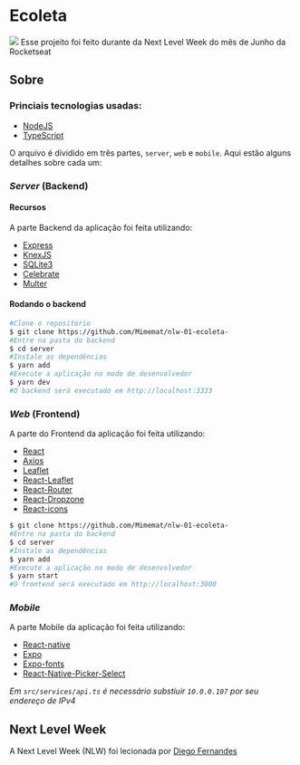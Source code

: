 # Ecoleta

![](https://image.flaticon.com/icons/svg/892/892894.svg)
Esse projeito foi feito durante da Next Level Week do mês de Junho da Rocketseat

## Sobre
### Princiais tecnologias usadas:
* [NodeJS](https://nodejs.org/en/docs/)
* [TypeScript](https://www.typescriptlang.org/docs/home.html)


O arquivo é dividido em três partes, `server`, `web` e `mobile`. Aqui estão alguns detalhes sobre cada um:

### *Server* (Backend)
#### Recursos
A parte Backend da aplicação foi feita utilizando:
* [Express](https://expressjs.com/)
* [KnexJS](http://knexjs.org/)
* [SQLite3](https://www.sqlite.org/index.html)
* [Celebrate](https://www.npmjs.com/package/celebrate)
* [Multer](https://www.npmjs.com/package/multer)
#### Rodando o backend
```bash
#Clone o repositório
$ git clone https://github.com/Mimemat/nlw-01-ecoleta-
#Entre na pasta do backend
$ cd server
#Instale as dependências
$ yarn add
#Execute a aplicação no modo de desenvolvedor
$ yarn dev
#O backend será executado em http://localhost:3333
```
### *Web* (Frontend)
A parte do Frontend da aplicação foi feita utilizando: 
* [React](https://reactjs.org/docs/getting-started.html)
* [Axios](https://www.npmjs.com/package/axios)
* [Leaflet](https://leafletjs.com/)
* [React-Leaflet](https://react-leaflet.js.org/)
* [React-Router](https://www.npmjs.com/package/react-router-dom)
* [React-Dropzone](https://www.google.com/search?q=react-dropzone&oq=react-drop&aqs=chrome.1.69i59l2j69i57j69i60l5.2701j0j4&sourceid=chrome&ie=UTF-8)
* [React-icons](https://react-icons.github.io/react-icons/)

```bash
$ git clone https://github.com/Mimemat/nlw-01-ecoleta-
#Entre na pasta do backend
$ cd server
#Instale as dependências
$ yarn add
#Execute a aplicação no modo de desenvolvedor
$ yarn start
#O frontend será executado em http://localhost:3000
```

### *Mobile*
A parte Mobile da aplicação foi feita utilizando:
* [React-native](https://reactnative.dev/)
* [Expo](https://expo.io/)
* [Expo-fonts](https://docs.expo.io/guides/using-custom-fonts/)
* [React-Native-Picker-Select](https://github.com/lawnstarter/react-native-picker-select)

*Em `src/services/api.ts` é necessário substiuir `10.0.0.107` por seu endereço de IPv4*

## Next Level Week
A Next Level Week (NLW) foi lecionada por [Diego Fernandes](https://github.com/diego3g)

